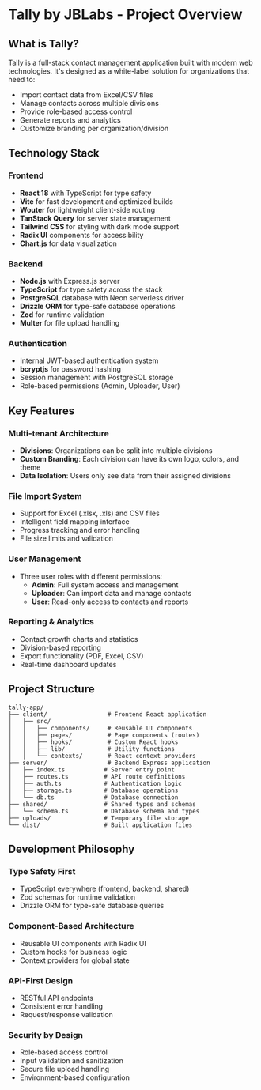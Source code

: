 # Tally by JBLabs - Project Overview

## What is Tally?

Tally is a full-stack contact management application built with modern web technologies. It's designed as a white-label solution for organizations that need to:

- Import contact data from Excel/CSV files
- Manage contacts across multiple divisions
- Provide role-based access control
- Generate reports and analytics
- Customize branding per organization/division

## Technology Stack

### Frontend
- **React 18** with TypeScript for type safety
- **Vite** for fast development and optimized builds
- **Wouter** for lightweight client-side routing
- **TanStack Query** for server state management
- **Tailwind CSS** for styling with dark mode support
- **Radix UI** components for accessibility
- **Chart.js** for data visualization

### Backend
- **Node.js** with Express.js server
- **TypeScript** for type safety across the stack
- **PostgreSQL** database with Neon serverless driver
- **Drizzle ORM** for type-safe database operations
- **Zod** for runtime validation
- **Multer** for file upload handling

### Authentication
- Internal JWT-based authentication system
- **bcryptjs** for password hashing
- Session management with PostgreSQL storage
- Role-based permissions (Admin, Uploader, User)

## Key Features

### Multi-tenant Architecture
- **Divisions**: Organizations can be split into multiple divisions
- **Custom Branding**: Each division can have its own logo, colors, and theme
- **Data Isolation**: Users only see data from their assigned divisions

### File Import System
- Support for Excel (.xlsx, .xls) and CSV files
- Intelligent field mapping interface
- Progress tracking and error handling
- File size limits and validation

### User Management
- Three user roles with different permissions:
  - **Admin**: Full system access and management
  - **Uploader**: Can import data and manage contacts
  - **User**: Read-only access to contacts and reports

### Reporting & Analytics
- Contact growth charts and statistics
- Division-based reporting
- Export functionality (PDF, Excel, CSV)
- Real-time dashboard updates

## Project Structure

```
tally-app/
├── client/                 # Frontend React application
│   ├── src/
│   │   ├── components/     # Reusable UI components
│   │   ├── pages/          # Page components (routes)
│   │   ├── hooks/          # Custom React hooks
│   │   ├── lib/            # Utility functions
│   │   └── contexts/       # React context providers
├── server/                 # Backend Express application
│   ├── index.ts           # Server entry point
│   ├── routes.ts          # API route definitions
│   ├── auth.ts            # Authentication logic
│   ├── storage.ts         # Database operations
│   └── db.ts              # Database connection
├── shared/                # Shared types and schemas
│   └── schema.ts          # Database schema and types
├── uploads/               # Temporary file storage
└── dist/                  # Built application files
```

## Development Philosophy

### Type Safety First
- TypeScript everywhere (frontend, backend, shared)
- Zod schemas for runtime validation
- Drizzle ORM for type-safe database queries

### Component-Based Architecture
- Reusable UI components with Radix UI
- Custom hooks for business logic
- Context providers for global state

### API-First Design
- RESTful API endpoints
- Consistent error handling
- Request/response validation

### Security by Design
- Role-based access control
- Input validation and sanitization
- Secure file upload handling
- Environment-based configuration